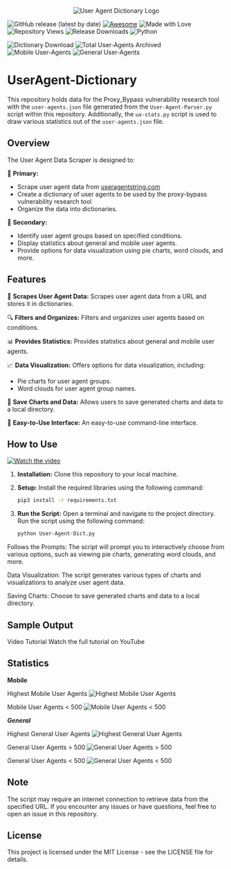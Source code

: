 <p align="center">
  <img src="images/user-agent-dict-logo.png" alt="User Agent Dictionary Logo">
</p>

![GitHub release (latest by date)](https://img.shields.io/github/v/release/Add3r/UserAgent-Parser) [![Awesome](https://img.shields.io/badge/Awesome-%F0%9F%98%8E-blueviolet.svg)](https://shields.io/) ![Made with Love](https://img.shields.io/badge/Made%20with-%E2%9D%A4-red.svg) ![Repository Views](https://komarev.com/ghpvc/?username=Add3r&label=Repository+Views) ![Release Downloads](https://img.shields.io/github/test/Add3r/UserAgent-Parser/releases/tag/V1.0.0/total.svg) ![Python](https://img.shields.io/badge/Python-3.11.5-blue.svg)

![Dictionary Download](https://img.shields.io/github/downloads/Add3r/UserAgent-Parser/blob/main/user_agents.json/total.svg) ![Total User-Agents Archived](https://img.shields.io/badge/Total%20User--Agents%20Archived-11256-blue.svg) ![Mobile User-Agents](https://img.shields.io/badge/Mobile%20User--Agents-629-green.svg) ![General User-Agents](https://img.shields.io/badge/General%20User--Agents-10627-green.svg)


# UserAgent-Dictionary

This repository holds data for the Proxy_Bypass vulnerability research tool with the `user-agents.json` file generated from the `User-Agent-Parser.py` script within this repository. Additionally, the `ua-stats.py` script is used to draw various statistics out of the `user-agents.json` file.

## Overview

The User Agent Data Scraper is designed to:

🎯 **Primary:**
- Scrape user agent data from [useragentstring.com](https://www.useragentstring.com/pages/All/)
- Create a dictionary of user agents to be used by the proxy-bypass vulnerability research tool
- Organize the data into dictionaries.

🚀 **Secondary:**
- Identify user agent groups based on specified conditions.
- Display statistics about general and mobile user agents.
- Provide options for data visualization using pie charts, word clouds, and more.

## Features

🌟 **Scrapes User Agent Data:**
Scrapes user agent data from a URL and stores it in dictionaries.

🔍 **Filters and Organizes:**
Filters and organizes user agents based on conditions.

📊 **Provides Statistics:**
Provides statistics about general and mobile user agents.

📈 **Data Visualization:**
Offers options for data visualization, including:
- Pie charts for user agent groups.
- Word clouds for user agent group names.

💾 **Save Charts and Data:**
Allows users to save generated charts and data to a local directory.

🎈 **Easy-to-Use Interface:**
An easy-to-use command-line interface.

## How to Use

[![Watch the video](video_thumbnail.png)](video_link)

1. **Installation:**
   Clone this repository to your local machine.

2. **Setup:**
   Install the required libraries using the following command:
   
   ```bash
   pip3 install -r requirements.txt
   ```

3. **Run the Script:**
   Open a terminal and navigate to the project directory. Run the script using the following command:

   ```bash
   python User-Agent-Dict.py
   ```

Follows the Prompts: The script will prompt you to interactively choose from various options, such as viewing pie charts, generating word clouds, and more.

Data Visualization: The script generates various types of charts and visualizations to analyze user agent data.

Saving Charts: Choose to save generated charts and data to a local directory.

## Sample Output

Video Tutorial
Watch the full tutorial on YouTube

## Statistics

**Mobile**

Highest Mobile User Agents
![Highest Mobile User Agents](Charts/Highest%20Mobile%20User-agents.png)

Mobile User Agents < 500
![Mobile User Agents < 500](Charts/Mobile%20User-agents%20less%20than%20500.png)

***General***

Highest General User Agents
![Highest General User Agents](Charts/Highest%20General%20User-agents.png)

General User Agents > 500
![General User Agents > 500](Charts/General%20User-agents%20greater%20than%20500.png)

General User Agents < 500
![General User Agents < 500](Charts/General%20User-agents%20less%20than%20500.png)

## Note
The script may require an internet connection to retrieve data from the specified URL.
If you encounter any issues or have questions, feel free to open an issue in this repository.

## License
This project is licensed under the MIT License - see the LICENSE file for details.
